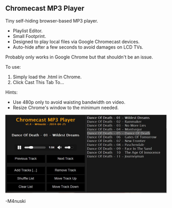 Chromecast MP3 Player
----------
Tiny self-hiding browser-based MP3 player.
* Playlist Editor.
* Small Footprint.
* Designed to play local files via Google Chromecast devices.
* Auto-hide after a few seconds to avoid damages on LCD TVs.

Probably only works in Google Chrome but that shouldn't be an issue.

To use:
1. Simply load the .html in Chrome.
2. Click Cast This Tab To...

Hints:
* Use 480p only to avoid waisting bandwidth on video.
* Resize Chrome's window to the minimum needed.

![ScreenShot](https://raw.githubusercontent.com/M4nuski/ChromecastPlayer/master/ChromecastPlayer3.jpg)

-M4nuski

